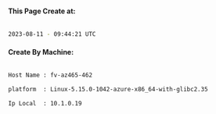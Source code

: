 
   
#### This Page Create at:

```bash

2023-08-11 - 09:44:21 UTC

```

#### Create By Machine:

```bash

Host Name : fv-az465-462

platform  : Linux-5.15.0-1042-azure-x86_64-with-glibc2.35

Ip Local  : 10.1.0.19

```

